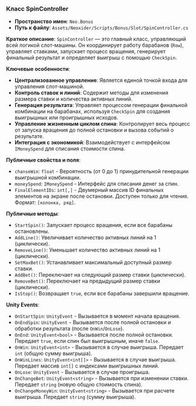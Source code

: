﻿### Класс SpinController
- **Пространство имен**: `Neo.Bonus`
- **Путь к файлу**: `Assets/Neoxider/Scripts/Bonus/Slot/SpinController.cs`

**Краткое описание**:
`SpinController` — это главный класс, управляющий всей логикой слот-машины. Он координирует работу барабанов (`Row`), управляет ставками, запускает процесс вращения, генерирует финальный результат и определяет выигрыш с помощью `CheckSpin`.

**Ключевые особенности**:
- **Централизованное управление**: Является единой точкой входа для управления слот-машиной.
- **Контроль ставок и линий**: Содержит методы для изменения размера ставки и количества активных линий.
- **Генерация результата**: Управляет процессом генерации финальной комбинации на барабанах, используя `CheckSpin` для создания выигрышных или проигрышных исходов.
- **Управление жизненным циклом спина**: Контролирует весь процесс от запуска вращения до полной остановки и вызова событий о результате.
- **Интеграция с экономикой**: Взаимодействует с интерфейсом `IMoneySpend` для списания стоимости спина.

**Публичные свойства и поля**:
- `chanseWin`: `float` - Вероятность (от 0 до 1) принудительной генерации выигрышной комбинации.
- `moneySpend`: `IMoneySpend` - Интерфейс для списания денег за спин.
- `FinalElementIDs`: `int[,]` - Двумерный массив ID финальных элементов на экране после остановки. Доступен только для чтения. Формат: `[колонка, ряд]`.

**Публичные методы**:
- `StartSpin()`: Запускает процесс вращения, если все барабаны остановлены.
- `AddLine()`: Увеличивает количество активных линий на 1 (циклически).
- `RemoveLine()`: Уменьшает количество активных линий на 1 (циклически).
- `SetMaxBet()`: Устанавливает максимальный доступный размер ставки.
- `AddBet()`: Переключает на следующий размер ставки (циклически).
- `RemoveBet()`: Переключает на предыдущий размер ставки (циклически).
- `IsStop()`: Возвращает `true`, если все барабаны завершили вращение.

**Unity Events**:
- `OnStartSpin`: `UnityEvent` - Вызывается в момент начала вращения.
- `OnEndSpin`: `UnityEvent` - Вызывается после полной остановки и обработки результата (после `OnWin`/`OnLose`).
- `OnEnd`: `UnityEvent<bool>` - Вызывается после полной остановки. Передает `true`, если спин был выигрышным, иначе `false`.
- `OnWin`: `UnityEvent<int>` - Вызывается в случае выигрыша. Передает `int` (общую сумму выигрыша).
- `OnWinLines`: `UnityEvent<int[]>` - Вызывается в случае выигрыша. Передает массив `int[]` с индексами выигрышных линий.
- `OnLose`: `UnityEvent` - Вызывается в случае проигрыша.
- `OnChangeBet`: `UnityEvent<string>` - Вызывается при изменении ставки. Передает `string` (новую общую стоимость спина).
- `OnChangeMoneyWin`: `UnityEvent<string>` - Вызывается при расчете выигрыша. Передает `string` (сумму выигрыша).
